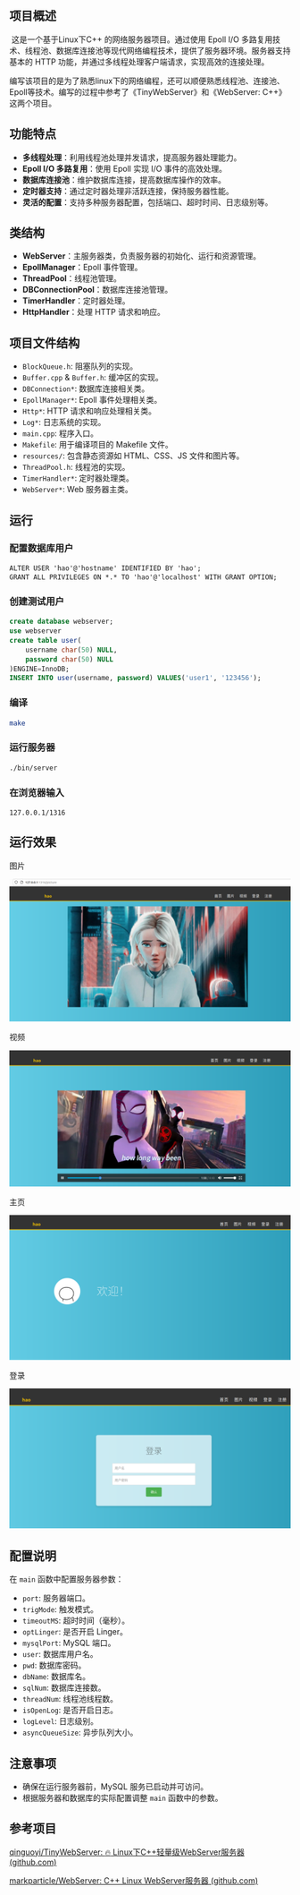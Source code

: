 ## 项目概述
​	这是一个基于Linux下C++ 的网络服务器项目。通过使用 Epoll I/O 多路复用技术、线程池、数据库连接池等现代网络编程技术，提供了服务器环境。服务器支持基本的 HTTP 功能，并通过多线程处理客户端请求，实现高效的连接处理。

​	编写该项目的是为了熟悉linux下的网络编程，还可以顺便熟悉线程池、连接池、Epoll等技术。编写的过程中参考了《TinyWebServer》和《WebServer: C++》这两个项目。

## 功能特点
- **多线程处理**：利用线程池处理并发请求，提高服务器处理能力。
- **Epoll I/O 多路复用**：使用 Epoll 实现 I/O 事件的高效处理。
- **数据库连接池**：维护数据库连接，提高数据库操作的效率。
- **定时器支持**：通过定时器处理非活跃连接，保持服务器性能。
- **灵活的配置**：支持多种服务器配置，包括端口、超时时间、日志级别等。

## 类结构
- **WebServer**：主服务器类，负责服务器的初始化、运行和资源管理。
- **EpollManager**：Epoll 事件管理。
- **ThreadPool**：线程池管理。
- **DBConnectionPool**：数据库连接池管理。
- **TimerHandler**：定时器处理。
- **HttpHandler**：处理 HTTP 请求和响应。

## 项目文件结构

- `BlockQueue.h`: 阻塞队列的实现。
- `Buffer.cpp` & `Buffer.h`: 缓冲区的实现。
- `DBConnection*`: 数据库连接相关类。
- `EpollManager*`: Epoll 事件处理相关类。
- `Http*`: HTTP 请求和响应处理相关类。
- `Log*`: 日志系统的实现。
- `main.cpp`: 程序入口。
- `Makefile`: 用于编译项目的 Makefile 文件。
- `resources/`: 包含静态资源如 HTML、CSS、JS 文件和图片等。
- `ThreadPool.h`: 线程池的实现。
- `TimerHandler*`: 定时器处理类。
- `WebServer*`: Web 服务器主类。

## 运行
### 配置数据库用户

```mysql
ALTER USER 'hao'@'hostname' IDENTIFIED BY 'hao';
GRANT ALL PRIVILEGES ON *.* TO 'hao'@'localhost' WITH GRANT OPTION;
```

### 创建测试用户

```sql
create database webserver;
use webserver
create table user(
    username char(50) NULL,
    password char(50) NULL
)ENGINE=InnoDB;
INSERT INTO user(username, password) VALUES('user1', '123456');
```

### 编译

```bash
make
```
### 运行服务器

```bash
./bin/server
```

### 在浏览器输入

```
127.0.0.1/1316
```

## 运行效果

图片

![image-20231215194726861](README.assets/image-20231215194726861.png)

视频

![image-20231215194859287](README.assets/image-20231215194859287.png)

主页

![image-20231215195013293](README.assets/image-20231215195013293.png)

登录

![image-20231215194918573](README.assets/image-20231215194918573.png)

## 配置说明

在 `main` 函数中配置服务器参数：
- `port`: 服务器端口。
- `trigMode`: 触发模式。
- `timeoutMS`: 超时时间（毫秒）。
- `optLinger`: 是否开启 Linger。
- `mysqlPort`: MySQL 端口。
- `user`: 数据库用户名。
- `pwd`: 数据库密码。
- `dbName`: 数据库名。
- `sqlNum`: 数据库连接数。
- `threadNum`: 线程池线程数。
- `isOpenLog`: 是否开启日志。
- `logLevel`: 日志级别。
- `asyncQueueSize`: 异步队列大小。

##  注意事项
- 确保在运行服务器前，MySQL 服务已启动并可访问。
- 根据服务器和数据库的实际配置调整 `main` 函数中的参数。

## 参考项目

[qinguoyi/TinyWebServer: :fire: Linux下C++轻量级WebServer服务器 (github.com)](https://github.com/qinguoyi/TinyWebServer)

[markparticle/WebServer: C++ Linux WebServer服务器 (github.com)](https://github.com/markparticle/WebServer)

